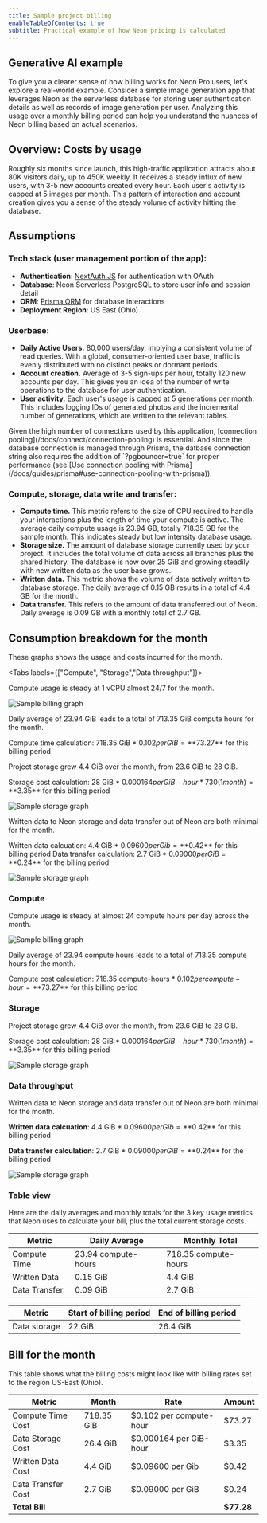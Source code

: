 ```yaml
---
title: Sample project billing
enableTableOfContents: true
subtitle: Practical example of how Neon pricing is calculated
---
```


## Generative AI example

To give you a clearer sense of how billing works for Neon Pro users, let's explore a real-world example. Consider a simple image generation app that leverages Neon as the serverless database for storing user authentication details as well as records of image generation per user. Analyzing this usage over a monthly billing period can help you understand the nuances of Neon billing based on actual scenarios.

## Overview: Costs by usage

Roughly six months since launch, this high-traffic application attracts about 80K visitors daily, up to 450K weekly. It receives a steady influx of new users, with 3-5 new accounts created every hour. Each user's activity is capped at 5 images per month. This pattern of interaction and account creation gives you a sense of the steady volume of activity hitting the database. 

## Assumptions

### Tech stack (user management portion of the app):
* **Authentication**: [NextAuth.JS](https://next-auth.js.org/) for authentication with OAuth
* **Database**: Neon Serverless PostgreSQL to store user info and session detail
* **ORM**: [Prisma ORM](https://www.prisma.io/) for database interactions
* **Deployment Region**: US East (Ohio)

### Userbase:
* **Daily Active Users.** 80,000 users/day, implying a consistent volume of read queries. With a global, consumer-oriented user base, traffic is evenly distributed with no distinct peaks or dormant periods.
* **Account creation.** Average of 3-5 sign-ups per hour, totally 120 new accounts per day. This gives you an idea of the number of write operations to the database for user authentication.
* **User activity.** Each user's usage is capped at 5 generations per month. This includes logging IDs of generated photos and the incremental number of generations, which are written to the relevant tables.

<Admonition type="note">
Given the high number of connections used by this application, [connection pooling](/docs/connect/connection-pooling) is essential. And since the database connection is managed through Prisma, the datbase connection string also requires the addition of `?pgbouncer=true` for proper performance (see [Use connection pooling with Prisma](/docs/guides/prisma#use-connection-pooling-with-prisma)). 
</Admonition>

### Compute, storage, data write and transfer:

* **Compute time.** This metric refers to the size of CPU required to handle your interactions plus the length of time your compute is active. The average daily compute usage is 23.94 GB, totally 718.35 GB for the sample month. This indicates steady but low intensity database usage.
* **Storage size.** The amount of database storage currently used by your project. It includes the total volume of data across all branches plus the shared history. The database is now over 25 GiB and growing steadily with new written data as the user base grows.
* **Written data.** This metric shows the volume of data actively written to database storage. The daily average of 0.15 GB results in a total of 4.4 GB for the month.
* **Data transfer.** This refers to the amount of data transferred out of Neon. Daily average is 0.09 GB with a monthly total of 2.7 GB.

## Consumption breakdown for the month

These graphs shows the usage and costs incurred for the month.

<Tabs labels={["Compute", "Storage","Data throughput"]}>

<TabItem>

Compute usage is steady at 1 vCPU almost 24/7 for the month.

![Sample billing graph](/docs/introduction/billing_compute_graph.png)

Daily average of 23.94 GiB leads to a total of 713.35 GiB compute hours for the month.

Compute time calculation: 718.35 GiB * $0.102 per GiB = **$73.27** for this billing period

</TabItem>

<TabItem>

Project storage grew 4.4 GiB over the month, from 23.6 GiB to 28 GiB.

Storage cost calculation: 28 GiB * $0.000164 per GiB-hour * 730 (1 month) = **$3.35** for this billing period

![Sample storage graph](/docs/introduction/billing_storage_graph.png)
</TabItem>

<TabItem>
Written data to Neon storage and data transfer out of Neon are both minimal for the month. 

Written data calcuation: 4.4 GiB * $0.09600 per Gib = **$0.42** for this billing period
Data transfer calculation: 2.7 GiB * $0.09000 per GiB = **$0.24** for the billing period

![Sample storage graph](/docs/introduction/billing_data_graph.png)

</TabItem>

</Tabs>

### Compute

Compute usage is steady at almost 24 compute hours per day across the month.

![Sample billing graph](/docs/introduction/billing_compute_graph.png)

Daily average of 23.94 compute hours leads to a total of 713.35 compute hours for the month.

Compute cost calculation: 718.35 compute-hours * $0.102 per compute-hour = **$73.27** for this billing period

### Storage

Project storage grew 4.4 GiB over the month, from 23.6 GiB to 28 GiB.

Storage cost calculation: 28 GiB * $0.000164 per GiB-hour * 730 (1 month) = **$3.35** for this billing period

![Sample storage graph](/docs/introduction/billing_storage_graph.png)

### Data throughput
Written data to Neon storage and data transfer out of Neon are both minimal for the month. 

**Written data calcuation**: 4.4 GiB * $0.09600 per Gib = **$0.42** for this billing period

**Data transfer calculation**: 2.7 GiB * $0.09000 per GiB = **$0.24** for the billing period

![Sample storage graph](/docs/introduction/billing_data_graph.png)

### Table view

Here are the daily averages and monthly totals for the 3 key usage metrics that Neon uses to calculate your bill, plus the total current storage costs.

| Metric          | Daily Average | Monthly Total |
|-----------------|---------------|---------------|
| Compute Time    | 23.94 compute-hours      | 718.35 compute-hours    |
| Written Data    | 0.15 GiB      | 4.4 GiB        |
| Data Transfer   | 0.09 GiB       | 2.7 GiB        |

 Metric           | Start of billing period| End of billing period |
|-----------------|---------------|---------------|
| Data storage    | 22 GiB        | 26.4 GiB         |

## Bill for the month

This table shows what the billing costs might look like with billing rates set to the region US-East (Ohio).

| Metric              | Month      | Rate                  | Amount    |
|---------------------|------------|-----------------------|-----------|
| Compute Time Cost   | 718.35 GiB | $0.102 per compute-hour        | $73.27    |
| Data Storage Cost   | 26.4 GiB   | $0.000164 per GiB-hour| $3.35
| Written Data Cost   | 4.4 GiB    | $0.09600 per Gib      | $0.42     |
| Data Transfer Cost  | 2.7 GiB    | $0.09000 per GiB      | $0.24     |
| **Total Bill**      |            |                       | **$77.28**|
